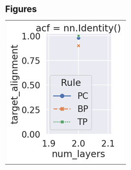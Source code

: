 
# Figures

|                           |
|:--------------------------|
| ![](./base-depth-tp-.png) |
